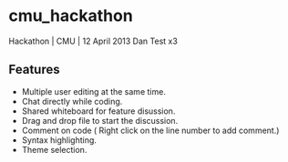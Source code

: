 cmu_hackathon
=============

Hackathon | CMU | 12 April 2013
Dan Test x3

Features
-------------
* Multiple user editing at the same time. 
* Chat directly while coding.
* Shared whiteboard for feature disussion. 
* Drag and drop file to start the discussion.
* Comment on code ( Right click on the line number to add comment.)
* Syntax highlighting.
* Theme selection. 
